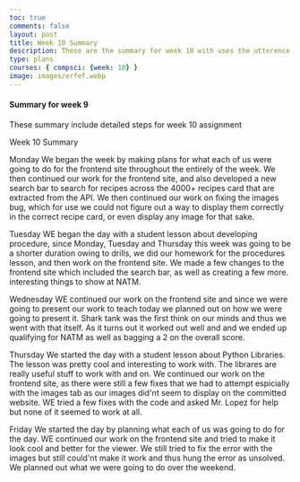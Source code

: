 ```yaml
---
toc: true
comments: false
layout: post
title: Week 10 Summary
description: These are the summary for week 10 with uses the utterence bot
type: plans
courses: { compsci: {week: 10} }
image: images/erfef.webp
---
```



#### Summary for week 9
These summary include detailed steps for week 10 assignment

Week 10 Summary

Monday
We began the week by making plans for what each of us were going to do for the frontend site throughout the entirely of the week. We then continued our work for the frontend site, and also developed a new search bar to search for recipes across the 4000+ recipes card that are extracted from the API. We then continued our work on fixing the images bug, which for use we could not figure out a way to display them correctly in the correct recipe card, or even display any image for that sake.

Tuesday
WE began the day with a student lesson about developing procedure, since Monday, Tuesday and Thursday this week was going to be a shorter duration owing to drills, we did our homework for the procedures lesson, and then work on the frontend site. We made a few changes to the frontend site which included the search bar, as well as creating a few more. interesting things to show at NATM.

Wednesday
WE continued our work on the frontend site and since we were going to present our work to teach today we planned out on how we were going to present it. Shark tank was the first think on our minds and thus we went with that itself. As it turns out it worked out well and and we ended up qualifying for NATM as well as bagging a 2 on the overall score.

Thursday
We started the day with a student lesson about Python Libraries. The lesson was pretty cool and interesting to work with. The librares are really useful stuff to work with and on. We continued our work on the frontend site, as there were still a few fixes that we had to attempt espicially with the images tab as our images did'nt seem to display on the committed website. WE tried a few fixes with the code and asked Mr. Lopez for help but none of it seemed to work at all.

Friday
We started the day by planning what each of us was going to do for the day. WE continued our work on the frontend site and tried to make it look cool and better for the viewer. We still tried to fix the error with the images but still could'nt make it work and thus hung the error as unsolved. We planned out what we were going to do over the weekend.


